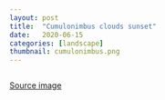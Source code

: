```yaml
---
layout: post
title:  "Cumulonimbus clouds sunset"
date:   2020-06-15
categories: [landscape]
thumbnail: cumulonimbus.png
---
```


<img src="{{ '/img/cumulonimbus.png' | relative_url }}" alt="">

[Source image](https://www.metoffice.gov.uk/binaries/content/gallery/metofficegovuk/hero-images/weather/cloud/cumulonimbus-2.jpg)
